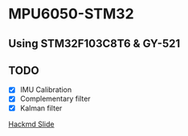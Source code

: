 # MPU6050-STM32

## Using STM32F103C8T6 & GY-521

## TODO
- [X] IMU Calibration
- [X] Complementary filter
- [X] Kalman filter

[Hackmd Slide](https://hackmd.io/@pierre0210/MPU6050)
